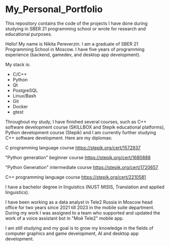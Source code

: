 # My_Personal_Portfolio
This repository contains the code of the projects I have done during studying in SBER 21 
programming school or wrote for research and educational purposes.

Hello! My name is Nikita Pereverzin. I am a graduate of SBER 21 Programming School in Moscow. 
I have five years of programming experience (backend, gamedev, and desktop app development).

My stack is:
- C/C++
- Python
- Qt
- PostgreSQL
- Linux/Bash
- Git
- Docker
- gtest

Throughout my study, I have finished several courses, such as C++ 
software development course (SKILLBOX and Stepik educational platforms), 
Python development course (Stepik) and I am currently further studying C++ 
software development. Here are my diplomas:

C programming language course
https://stepik.org/cert/1572937

"Python generation" beginner course
https://stepik.org/cert/1680888

"Python Generation" intermediate course
https://stepik.org/cert/1720657

C++ programming language course
https://stepik.org/cert/2210581

I have a bachelor degree in linguistics (NUST MISIS, Translation and applied linguistics).

I have been working as a data analyst in Tele2 Russia in Moscow head office for two years
since 2021 till 2023 in the mobile suite department. During my work I was assigned to a team
who supported and updated the work of a voice assistant bot in "Мой Tele2" mobile app.

I am still studying and my goal is to grow my knowledge in the fields of computer graphics
and game development, AI and desktop app development.

